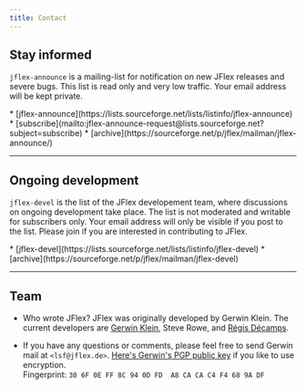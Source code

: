 ```yaml
---
title: Contact
---
```


## Stay informed

`jflex-announce` is a mailing-list for notification on new JFlex releases and severe bugs. This list is read only and very low traffic.
Your email address will be kept private.

<div class="container"><div class="row">
<div class="col-md-7 col-md-offset-2">
<div class="mailitems">
* [jflex-announce](https://lists.sourceforge.net/lists/listinfo/jflex-announce)
* [subscribe](mailto:jflex-announce-request@lists.sourceforge.net?subject=subscribe)
* [archive](https://sourceforge.net/p/jflex/mailman/jflex-announce/)
</div></div></div></div>


-----

## Ongoing development

`jflex-devel` is the list of the JFlex developement team, where discussions on ongoing
development take place.
The list is not moderated and writable for subscribers only.
Your email address will only be visible if you post to the list.
Please join if you are interested in contributing to JFlex.

<div class="container"><div class="row">
<div class="col-md-7 col-md-offset-2">
<div class="mailitems">
* [jflex-devel](https://lists.sourceforge.net/lists/listinfo/jflex-devel)
* [archive](https://sourceforge.net/p/jflex/mailman/jflex-devel)
</div></div></div></div>


-----

## Team

-   Who wrote JFlex? JFlex was originally developed by Gerwin Klein. The
    current developers are [Gerwin Klein](http://www.doclsf.de), Steve
    Rowe, and [Régis Décamps](http://regis.decamps.info/).

-   If you have any questions or comments, please feel free to send
    Gerwin mail at `<lsf@jflex.de>`.
    [Here's Gerwin's PGP public key](public-key.asc) if you like to use
    encryption.\
     Fingerprint: `30 6F 0E FF 8C 94 0D FD  A8 CA CA C4 F4 68 9A DF`

